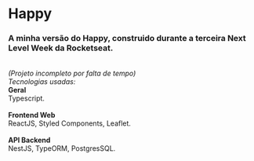 <h1>Happy</h1>
<h3>A minha versão do Happy, construido durante a terceira Next Level Week da Rocketseat.</h3><br/>
<i>(Projeto incompleto por falta de tempo)</i><br>
<i>Tecnologias usadas:</i><br/>
<b>Geral</b><br/>
Typescript.<br/><br/>
<b>Frontend Web</b><br/>
ReactJS, Styled Components, Leaflet.<br/><br/>
<b>API Backend</b><br/>
NestJS, TypeORM, PostgresSQL.
